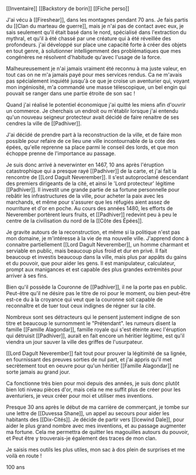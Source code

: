 [[Inventaire]]
[[Backstory de borin]]
[[Fiche perso]]

J'ai vécu à [[Fireshear]], dans les montagnes pendant 70 ans. Je fais partis du [[Clan du marteau de guerre]], mais je n'ai pas de contact avec eux, je sais seulement qu'il était basé dans le nord, spécialisé dans l'extraction du mythral, et qu'il à été chassé par une créature qui à été réveillée des profondeurs. 
j'ai développé sur place une capacité forte à créer des objets en tout genre, à solutionner intelligemment des problématiques que mes congénères ne résolvent d'habitude qu'avec l'usage de la force. 

Malheureusement je n'ai jamais vraiment été reconnu à ma juste valeur, en tout cas on ne m'a jamais payé pour mes services rendus. Ca ne m'avais pas spécialement inquiété jusqu'à ce que je croise un aventurier qui, voyant mon ingéniosité, m'a commandé une masse télescopique, un bel engin qui pouvait se ranger dans une partie étroite de son sac ! 

Quand j'ai réalisé le potentiel économique j'ai quitté les miens afin d'ouvrir un commerce. Je cherchais un endroit ou m'établir lorsque j'ai entendu qu'un nouveau seigneur protecteur avait décidé de faire renaitre de ses cendres la ville de [[Padhiver]].

J'ai décidé de prendre part à la reconstruction de la ville, et de faire mon possible pour refaire de ce lieu une ville incontournable de la cote des épées, qu'elle reprenne sa place parmi le conseil des lords, et que mon échoppe prenne de l'importance au passage.

Je suis donc arrivé à neverwinter en 1467, 10 ans après l'éruption catastrophique qui a presque rayé [[Padhiver]] de la carte, et j'ai fait la rencontre de [[Lord Dagult Neverember]]. Il s'est autoproclamé descendant des premiers dirigeants de la cité,  et ainsi le 'Lord protecteur' légitime  [[Padhiver]]. Il investit une grande partie de sa fortune personnelle pour rebâtir les infrastructures de la ville, pour acheter la paix avec les marchands, et même pour s'assurer que les réfugiés aient assez de nourriture et d'or en poche. Au cours des années 1480, les efforts de Neverember portèrent leurs fruits, et [[Padhiver]] redevint peu à peu le centre de la civilisation du nord de la [[Côte des Épées]].

Je gravite autours de la reconstruction, et même si la politique n'est pas mon domaine, je m'intéresse à la vie de ma nouvelle ville. J'apprend donc à connaitre partiellement [[Lord Dagult Neverember]], un homme charmant et serviable en public, mais beaucoup plus froid et dur en privé. Il fait beaucoup et investis beaucoup dans la ville, mais plus par appâts du gains et du pouvoir, que pour aider les gens. Il est manipulateur, calculateur, prompt aux manigances et est capable des plus grandes extrémités pour arriver à ses fins. 

Bien qu'il possède la Couronne de [[Padhiver]], il ne la porte pas en public. Peut-être qu'il ne désire pas le titre de roi pour le moment, ou bien peut-être est-ce du à la croyance qui veut que la couronne soit capable de reconnaître et de tuer tout ceux indignes de régner sur la cité.

Nombreux sont ses détracteurs qui le pensent justement indigne de son titre et beaucoup le surnomment le "Prétendant". les rumeurs disent la famille [[Famille Alagondar]], famille royale qui s'est éteinte avec l'éruption qui détruisit [[Padhiver]], aurait en fait encore un héritier légitime, est qu'il viendra un jour sauver la ville des griffes de l'usurpateur. 

[[Lord Dagult Neverember]] fait tout pour prouver la légitimité de sa lignée, en fournissant des preuves sorties de nul part, et j'ai appris qu'il met secrètement tout en oeuvre pour qu'un héritier [[Famille Alagondar]] ne sorte jamais au grand jour. 

Ca fonctionne très bien pour moi depuis des années, je suis donc plutôt bien loti niveau pièces d'or, mais cela ne me suffit plus de créer pour les aventuriers, je veux créer pour moi et utiliser mes inventions.

Presque 30 ans après le début de ma carrière de commerçant, je tombe sur une lettre de [[Duvessa Shane]], un appel au secours pour aider les habitants des [[Dix-Cités]]. Je décide de partir vers [[Icewind Dale]], pour aider le plus grand nombre avec mes inventions, et au passage augmenter ma fortune. Cela me permettra de quitter les magouilles autours du pouvoir, et Peut être y trouverais-je également des traces de mon clan.

Je saisis mes outils les plus utiles, mon sac à dos plein de surprises et me voilà en route !

100 ans